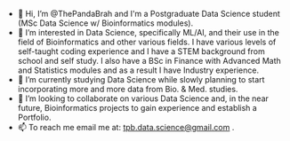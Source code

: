- 👋 Hi, I’m @ThePandaBrah and I'm a Postgraduate Data Science student (MSc Data Science w/ Bioinformatics modules).
- 👀 I’m interested in Data Science, specifically ML/AI, and their use in the field of Bioinformatics and other various fields. I have various levels of self-taught coding experience and I have a STEM background from school and self study. I also have a BSc in Finance with Advanced Math and Statistics modules and as a result I have Industry experience.
- 🌱 I’m currently studying Data Science while slowly planning to start incorporating more and more data from Bio. & Med. studies.
- 💞️ I’m looking to collaborate on various Data Science and, in the near future, Bioinformatics projects to gain experience and establish a Portfolio.
- 📫 To reach me email me at: tpb.data.science@gmail.com .

<!---
ThePandaBrah/ThePandaBrah is a ✨ special ✨ repository because its `README.md` (this file) appears on your GitHub profile.
You can click the Preview link to take a look at your changes.
--->
